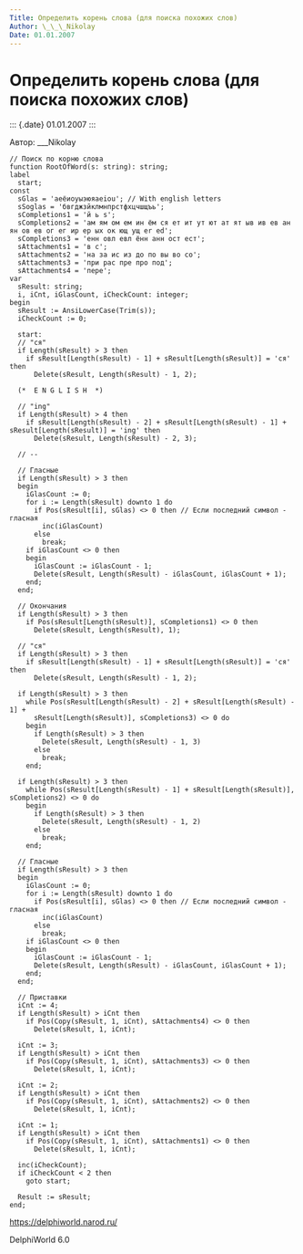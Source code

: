 ```yaml
---
Title: Определить корень слова (для поиска похожих слов)
Author: \_\_\_Nikolay
Date: 01.01.2007
---
```



Определить корень слова (для поиска похожих слов)
=================================================

::: {.date}
01.01.2007
:::

Автор: \_\_\_Nikolay

    // Поиск по корню слова
    function RootOfWord(s: string): string;
    label
      start;
    const
      sGlas = 'аеёиоуыэюяaeiou'; // With english letters
      sSoglas = 'бвгджзйклмнпрстфхцчшщъь';
      sCompletions1 = 'й ь s';
      sCompletions2 = 'ам ям ом ем ин ём ся ет ит ут ют ат ят ыв ив ев ан ян ов ев ог ег ир ер ых ок ющ ущ er ed';
      sCompletions3 = 'енн овл евл ённ анн ост ест';
      sAttachments1 = 'в с';
      sAttachments2 = 'на за ис из до по вы во со';
      sAttachments3 = 'при рас пре про под';
      sAttachments4 = 'пере';
    var
      sResult: string;
      i, iCnt, iGlasCount, iCheckCount: integer;
    begin
      sResult := AnsiLowerCase(Trim(s));
      iCheckCount := 0;
     
      start:
      // "ся"
      if Length(sResult) > 3 then
        if sResult[Length(sResult) - 1] + sResult[Length(sResult)] = 'ся' then
          Delete(sResult, Length(sResult) - 1, 2);
     
      (*  E N G L I S H  *)
     
      // "ing"
      if Length(sResult) > 4 then
        if sResult[Length(sResult) - 2] + sResult[Length(sResult) - 1] + sResult[Length(sResult)] = 'ing' then
          Delete(sResult, Length(sResult) - 2, 3);
     
      // --
     
      // Гласные
      if Length(sResult) > 3 then
      begin
        iGlasCount := 0;
        for i := Length(sResult) downto 1 do
          if Pos(sResult[i], sGlas) <> 0 then // Если последний символ - гласная
            inc(iGlasCount)
          else
            break;
        if iGlasCount <> 0 then
        begin
          iGlasCount := iGlasCount - 1;
          Delete(sResult, Length(sResult) - iGlasCount, iGlasCount + 1);
        end;
      end;
     
      // Окончания
      if Length(sResult) > 3 then
        if Pos(sResult[Length(sResult)], sCompletions1) <> 0 then
          Delete(sResult, Length(sResult), 1);
     
      // "ся"
      if Length(sResult) > 3 then
        if sResult[Length(sResult) - 1] + sResult[Length(sResult)] = 'ся' then
          Delete(sResult, Length(sResult) - 1, 2);
     
      if Length(sResult) > 3 then
        while Pos(sResult[Length(sResult) - 2] + sResult[Length(sResult) - 1] +
          sResult[Length(sResult)], sCompletions3) <> 0 do
        begin
          if Length(sResult) > 3 then
            Delete(sResult, Length(sResult) - 1, 3)
          else
            break;
        end;
     
      if Length(sResult) > 3 then
        while Pos(sResult[Length(sResult) - 1] + sResult[Length(sResult)], sCompletions2) <> 0 do
        begin
          if Length(sResult) > 3 then
            Delete(sResult, Length(sResult) - 1, 2)
          else
            break;
        end;
     
      // Гласные
      if Length(sResult) > 3 then
      begin
        iGlasCount := 0;
        for i := Length(sResult) downto 1 do
          if Pos(sResult[i], sGlas) <> 0 then // Если последний символ - гласная
            inc(iGlasCount)
          else
            break;
        if iGlasCount <> 0 then
        begin
          iGlasCount := iGlasCount - 1;
          Delete(sResult, Length(sResult) - iGlasCount, iGlasCount + 1);
        end;
      end;
     
      // Приставки
      iCnt := 4;
      if Length(sResult) > iCnt then
        if Pos(Copy(sResult, 1, iCnt), sAttachments4) <> 0 then
          Delete(sResult, 1, iCnt);
     
      iCnt := 3;
      if Length(sResult) > iCnt then
        if Pos(Copy(sResult, 1, iCnt), sAttachments3) <> 0 then
          Delete(sResult, 1, iCnt);
     
      iCnt := 2;
      if Length(sResult) > iCnt then
        if Pos(Copy(sResult, 1, iCnt), sAttachments2) <> 0 then
          Delete(sResult, 1, iCnt);
     
      iCnt := 1;
      if Length(sResult) > iCnt then
        if Pos(Copy(sResult, 1, iCnt), sAttachments1) <> 0 then
          Delete(sResult, 1, iCnt);
     
      inc(iCheckCount);
      if iCheckCount < 2 then
        goto start;
     
      Result := sResult;
    end;

<https://delphiworld.narod.ru/>

DelphiWorld 6.0

 

